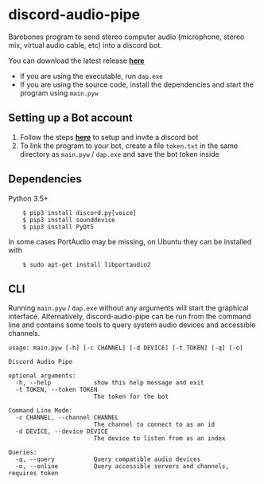 
# discord-audio-pipe
Barebones program to send stereo computer audio (microphone, stereo mix, virtual audio cable, etc) into a discord bot.

You can download the latest release [**here**](https://github.com/QiCuiHub/discord-audio-pipe/releases)
- If you are using the executable, run ``dap.exe``  
- If you are using the source code, install the dependencies and start the program using ``main.pyw``

## Setting up a Bot account
1. Follow the steps [**here**](https://discordpy.readthedocs.io/en/latest/discord.html) to setup and invite a discord bot
2. To link the program to your bot, create a file ``token.txt`` in the same directory as ``main.pyw`` / ``dap.exe`` and save the bot token inside

## Dependencies
Python 3.5+
```
    $ pip3 install discord.py[voice]
    $ pip3 install sounddevice
    $ pip3 install PyQt5
```
In some cases PortAudio may be missing, on Ubuntu they can be installed with
```
    $ sudo apt-get install libportaudio2
```

## CLI
Running `main.pyw` / ``dap.exe`` without any arguments will start the graphical interface. Alternatively, discord-audio-pipe can  be run from the command line and contains some tools to query system audio devices and accessible channels.
```
usage: main.pyw [-h] [-c CHANNEL] [-d DEVICE] [-t TOKEN] [-q] [-o]

Discord Audio Pipe

optional arguments:
  -h, --help            show this help message and exit
  -t TOKEN, --token TOKEN
                        The token for the bot

Command Line Mode:
  -c CHANNEL, --channel CHANNEL
                        The channel to connect to as an id
  -d DEVICE, --device DEVICE
                        The device to listen from as an index

Queries:
  -q, --query           Query compatible audio devices
  -o, --online          Query accessible servers and channels, requires token
```